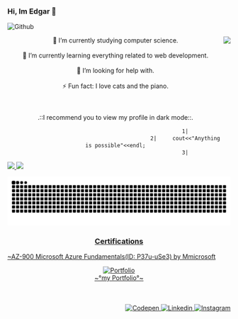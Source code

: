 ### Hi, Im Edgar 👋

<!-- cover -->
![Github](https://user-images.githubusercontent.com/69487958/129805905-168fd73e-1d25-42fe-ac49-e757a584c338.gif)

<!-- Me .GIF -->
 <img align="right" height="220em" align="right" src="https://user-images.githubusercontent.com/69487958/131787093-8fb23d0a-f70f-4c06-a4ab-fb310f38111a.gif"/>
 
 <!-- About me -->
 <div align="center">
 🔭 I’m currently studying computer science. <br><br>
 🌱 I’m currently learning everything related to web development. <br><br>
 🤔 I’m looking for help with.<br><br>
 ⚡ Fun fact: I love cats and the piano. <br><br><br>
 
  .::I recommend you to view my profile in dark mode::.<br>
 
<!-- Inspiration -->
                                                1|
                                                2|     cout<<"Anything is possible"<<endl;
                                                3|

</div>          


<!-- Snake Game -->
<div>  
  <a href="https://github.com/EdgarAnt">
  <img height="180em" src="https://github-readme-stats.vercel.app/api?username=EdgarAnt&show_icons=true&theme=tokyonight"/>
  <img height="120em" src="https://github-readme-stats.vercel.app/api/top-langs/?username=EdgarAnt&layout=compact&langs_count=16&theme=tokyonight"/>
    
  ![Snake animation](https://github.com/EdgarAnt/EdgarAnt/blob/output/github-contribution-grid-snake.svg)
</div>

<div>
 
 <h3 align="center">Certifications</h3>
 
 <!-- Certifactes -->
 <p>~AZ-900 Microsoft Azure Fundamentals(ID: P37u-uSe3) by Mmicrosoft<p>

</div>



<!-- My portfolio -->

<div align=center>
  <a href="https://edgarant.github.io/">
    <img src="https://media.giphy.com/media/kxpZvoYJWxnuxvByQR/giphy.gif" alt="Portfolio" width="20%" height="20%" quality="20%">
  </a>
  <br>
  <a href="https://edgarant.github.io/">
  ~°my Portfolio°~<br><br><br></br>
</div>


<!-- Icons -->

<div align=Right>
  <!-- Icono CodePen -->
    <a href="https://codepen.io/EdgarAnt">
      <img src="https://cdn.jsdelivr.net/npm/simple-icons@3.0.1/icons/codepen.svg" alt="Codepen" height="30">
    </a>
  
  <!-- Icono Linkedin -->
  <a href="https://www.linkedin.com/in/edgarant/">
    <img src="https://cdn.jsdelivr.net/npm/simple-icons@3.0.1/icons/linkedin.svg" alt="Linkedin" height="30">
   </a>

  <!-- Icono Instagram -->
  <a href="https://www.instagram.com/tony_tony_swg/">
    <img src="https://cdn.jsdelivr.net/npm/simple-icons@3.0.1/icons/instagram.svg" alt="Instagram" height="30">
    </a>
</div> 

